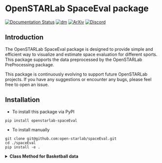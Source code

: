 # OpenSTARLab SpaceEval package
[![Documentation Status](https://readthedocs.org/projects/openstarlab/badge/?version=latest)](https://openstarlab.readthedocs.io/en/latest/?badge=latest)
[![dm](https://img.shields.io/pypi/dm/openstarlab-spaceEval)](https://pypi.org/project/openstarlab-spaceEval/)
[![ArXiv](https://img.shields.io/badge/ArXiv-2502.02785-b31b1b?logo=arxiv)](https://arxiv.org/abs/2502.02785)
[![Discord](https://img.shields.io/badge/Discord-Join%20Chat-5865F2?logo=discord&logoColor=white)](https://discord.gg/PnH2MDDaCf)

## Introduction
The OpenSTARLab SpaceEval package is designed to provide simple and efficient way to visualize and estimate space evaluation for different sports. This package supports the data preprocessed by the OpenSTARLab PreProcessing package.


This package is continuously evolving to support future OpenSTARLab projects. If you have any suggestions or encounter any bugs, please feel free to open an issue.


## Installation

- To install this package via PyPI
```
pip install openstarlab-spaceEval
```
- To install manually
```
git clone git@github.com:open-starlab/spaceEval.git
cd ./spaceEval
pip install -e .
```
<details>
<summary><b>Class Method for Basketball data</b></summary>

## Class Method for Basketball data

- To have the values of probability for all the court (input = one or more line of dataframe, output = .json)
```
.get_values(data, json_path=None)
```
- To visualize specific frame (input = one line of dataframe,  output = .png)
```
.plot_heat_map_frame(data, save_path_folder,
                     include_player_velocities = True, BID=True, colorbar = True, title=True)
```
- To visualize specific sequence, (input = more than one line of dataframe output = .mp4)
```
plot_heat_map_sequence(data, save_path_folder,
                       heatmap=True, EVENT=True, JERSEY=True, BID=False, axis=False, title=True)
```

</details>